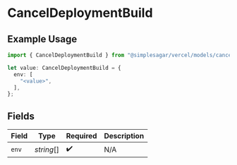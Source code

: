 # CancelDeploymentBuild

## Example Usage

```typescript
import { CancelDeploymentBuild } from "@simplesagar/vercel/models/canceldeploymentop.js";

let value: CancelDeploymentBuild = {
  env: [
    "<value>",
  ],
};
```

## Fields

| Field              | Type               | Required           | Description        |
| ------------------ | ------------------ | ------------------ | ------------------ |
| `env`              | *string*[]         | :heavy_check_mark: | N/A                |